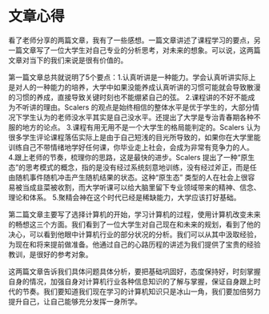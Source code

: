 # 文章心得 
看了老师分享的两篇文章，我有了一些感想。一篇文章讲述了课程学习的要点，另一篇文章写了一位大学生对自己专业的分析思考，对未来的想象。可以说，这两篇文章对当下的我们来说是很有价值的。

第一篇文章总共就说明了5个要点：1.认真听讲是一种能力。学会认真听讲实际上是对人的一种能力的培养，大学中如果没能养成认真听讲的习惯可能就会导致散漫的习惯的养成，直接导致关键时刻也不能绷紧自己的弦。
2.课程讲的不好不能成为不听讲的理由。Scalers 的观点是始终相信的整体水平是优于学生的，大部分情况下学生认为的老师没水平其实是自己没水平。还提出了大学是专治青春期各种不服的地方的论点。
3.课程有用无用不是一个大学生的格局能判定的。Scalers 认为很多学生评论课程落伍实际上是由于自己短浅的目光所导致的，如果你在大学里能训练自己不带情绪地学好任何课，你毕业走上社会，会成为非常有竞争力的人。
4.跟上老师的节奏，梳理你的思路，这是最快的进步。Scalers 提出了一种“原生态”的思考模式的概念，指的是没有经过系统刻意地训练，没有经过斧正，而是任由随机事件随机冲击产生随机结果的状态。这种“原生态” 类型的人在社会上很容易被当成韭菜被收割，而大学听课可以给大脑里留下专业领域带来的精神、信念、理论和体系。
5.聚精会神在这个时代已经是稀缺能力，大学应该打好基础。

第二篇文章主要写了选择计算机的开始，学习计算机的过程，使用计算机改变未来的畅想这三个方面。我们看到了一位大学生对自己现在和未来的规划，看到了他的决心，可以看到他眼中计算机行业的部分状况的分析。我们可以从其中汲取经验，为现在和将来提前做准备。他通过自己的心路历程的讲述为我们提供了宝贵的经验教训，是很好的参考对象。

这两篇文章告诉我们具体问题具体分析，要把基础巩固好，态度保持好，时刻掌握自身的情况，加强自身对计算机行业各种信息知识的了解与掌握，保证自身跟上时代的节奏。我们要知道我们现在学习的计算机知识只是冰山一角，我们要加倍努力提升自己，让自己能够充分发挥一身所学。
